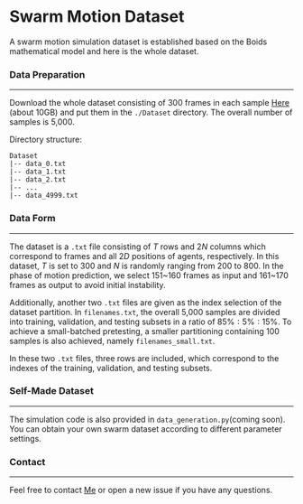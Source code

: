 # Swarm Motion Dataset

A swarm motion simulation dataset is established based on the Boids mathematical model and here is the whole dataset. 

### Data Preparation

------

Download the whole dataset consisting of 300 frames in each sample [Here](https://drive.google.com/file/d/18uS25E2uvhO3vA6aw9-o4ZGQ9oyVkLZq/view) (about 10GB) and put them in the `./Dataset` directory. The overall number of samples is 5,000.

Directory structure:

```shell script
Dataset
|-- data_0.txt
|-- data_1.txt
|-- data_2.txt
|-- ...
|-- data_4999.txt
```

### Data Form

------

The dataset is a `.txt` file consisting of $T$ rows and $2N$ columns which correspond to frames and all $2D$ positions of agents, respectively.  In this dataset, $T$ is set to 300 and $N$ is randomly ranging from 200 to 800. In the phase of motion prediction, we select 151\~160 frames as input and 161\~170 frames as output to avoid initial instability. 

Additionally, another two `.txt` files are given as the index selection of the dataset partition. In `filenames.txt`, the overall 5,000 samples are divided into training, validation, and testing subsets in a ratio of $85\%:5\%:15\%$. To achieve a small-batched pretesting,  a smaller partitioning containing 100 samples is also achieved, namely `filenames_small.txt`. 

In these two `.txt` files, three rows are included, which correspond to the indexes of the training, validation, and testing subsets.

### Self-Made Dataset

------

The simulation code is also provided in `data_generation.py`(coming soon). You can obtain your own swarm dataset according to different parameter settings. 

### Contact

------

Feel free to contact [Me](jiyuchen@tongji.edu.cn) or open a new issue if you have any questions.
